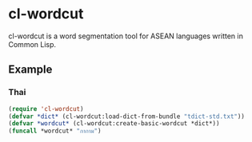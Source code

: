 # cl-wordcut

cl-wordcut is a word segmentation tool for ASEAN languages written in Common Lisp.


## Example

### Thai
```lisp
(require 'cl-wordcut)
(defvar *dict* (cl-wordcut:load-dict-from-bundle "tdict-std.txt"))
(defvar *wordcut* (cl-wordcut:create-basic-wordcut *dict*))
(funcall *wordcut* "กากาม")
```
